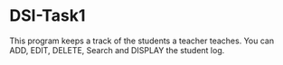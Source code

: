 # DSI-Task1

This program keeps a track of the students a teacher teaches.
You can ADD, EDIT, DELETE, Search and DISPLAY the student log.
